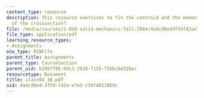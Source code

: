 ```yaml
---
content_type: resource
description: This resource exercises to fin the centroid and the moment of inertia
  of the crosssection?
file: /media/courses/1-050-solid-mechanics-fall-2004/4adcd6ed3f59f42ee7e5c59f4013869c_class04_16.pdf
file_type: application/pdf
learning_resource_types:
- Assignments
ocw_type: OCWFile
parent_title: Assignments
parent_type: CourseSection
parent_uid: b2807f85-9dc3-2920-f155-75bbcbd328ec
resourcetype: Document
title: class04_16.pdf
uid: 4adcd6ed-3f59-f42e-e7e5-c59f4013869c
---
```

